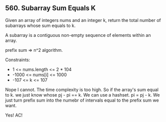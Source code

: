 ## 560. Subarray Sum Equals K

Given an array of integers nums and an integer k, return the total number of subarrays whose sum equals to k.

A subarray is a contiguous non-empty sequence of elements within an array.

prefix sum => n^2 algorithm.

Constraints:

* 1 <= nums.length <= 2 * 104
* -1000 <= nums[i] <= 1000
* -107 <= k <= 107

Nope I cannot. The time complexity is too high. So if the array's sum equal to k. we just know whose pj - pi == k. We can use a hashset. pi = pj - k. We just turn prefix sum into the numebr of intervals equal to the prefix sum we want. 

Yes! AC!
